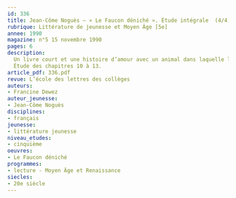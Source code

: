 ```yaml
---
id: 336
title: Jean-Côme Noguès – « Le Faucon déniché ». Étude intégrale  (4/4)
rubrique: Littérature de jeunesse et Moyen Âge [5e]
annee: 1990
magazine: n°5 15 novembre 1990
pages: 6
description: 
  Un livre court et une histoire d’amour avec un animal dans laquelle l’élève peut trouver des éléments d’identification, un témoignage historique sur la vie des paysans et des seigneurs au Moyen Âge.
  Étude des chapitres 10 à 13.
article_pdf: 336.pdf
revue: L’école des lettres des collèges
auteurs:
- Francine Dewez
auteur_jeunesse:
- Jean-Côme Noguès
disciplines:
- français
jeunesse:
- littérature jeunesse
niveau_etudes:
- cinquième
oeuvres:
- Le Faucon déniché
programmes:
- lecture - Moyen Âge et Renaissance
siecles:
- 20e siècle
---
```

